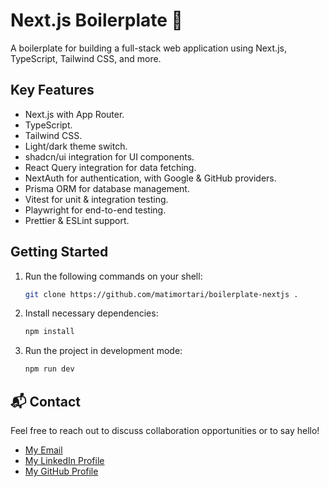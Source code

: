 # Next.js Boilerplate 🚀

A boilerplate for building a full-stack web application using Next.js, TypeScript, Tailwind CSS, and more.

## Key Features

- Next.js with App Router.
- TypeScript.
- Tailwind CSS.
- Light/dark theme switch.
- shadcn/ui integration for UI components.
- React Query integration for data fetching.
- NextAuth for authentication, with Google & GitHub providers.
- Prisma ORM for database management.
- Vitest for unit & integration testing.
- Playwright for end-to-end testing.
- Prettier & ESLint support.

## Getting Started

1. Run the following commands on your shell:

   ```bash
   git clone https://github.com/matimortari/boilerplate-nextjs .
   ```

2. Install necessary dependencies:

   ```bash
   npm install
   ```

3. Run the project in development mode:

   ```bash
   npm run dev
   ```

## 📬 Contact

Feel free to reach out to discuss collaboration opportunities or to say hello!

- [My Email](mailto:matheus.felipe.19rt@gmail.com)
- [My LinkedIn Profile](https://www.linkedin.com/in/matheus-mortari-19rt)
- [My GitHub Profile](https://github.com/matimortari)
